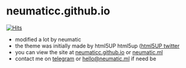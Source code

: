 # neumaticc.github.io
[![Hits](https://hits.seeyoufarm.com/api/count/incr/badge.svg?url=https%3A%2F%2Fgithub.com%2Fneumaticc%2Fneumaticc.github.io&count_bg=%2379C83D&title_bg=%23555555&icon=&icon_color=%23E7E7E7&title=views&edge_flat=false)](https://hits.seeyoufarm.com)
- modified a lot by neumatic  
- the theme was initially made by html5UP html5up ([html5UP twitter](https://twitter.com/ajlkn)  
- you can view the site at [neumaticc.github.io](https://neumaticc.github.io) or [neumatic.ml](https://neumatic.ml)  
- contact me on [telegram](https://t.me/neumaticc) or hello@neumatic.ml if need be  
